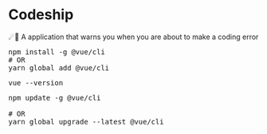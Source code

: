 # Codeship
☄🌌️ A application that warns you when you are about to make a coding error
<pre>
npm install -g @vue/cli
# OR
yarn global add @vue/cli</pre>

<pre>
vue --version</pre>

<pre>
npm update -g @vue/cli

# OR
yarn global upgrade --latest @vue/cli</pre>
